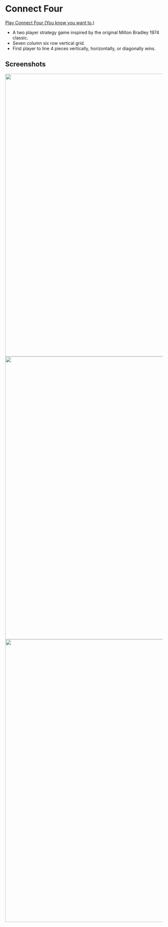 # Connect Four

[Play Connect Four (You know you want to.)](https://aaguilarvf39.github.io/Connect-Four/)

* A two player strategy game inspired by the original Milton Bradley 1974 classic.
* Seven column six row vertical grid.
* First player to line 4 pieces vertically, horizontally, or diagonally wins.

## Screenshots

<img src="https://i.imgur.com/r7vvT4W.jpg" width="900" >

<img src="https://i.imgur.com/hDnXOTh.jpg" width="900">

<img src="https://i.imgur.com/Isiec4E.jpg" width="900">
